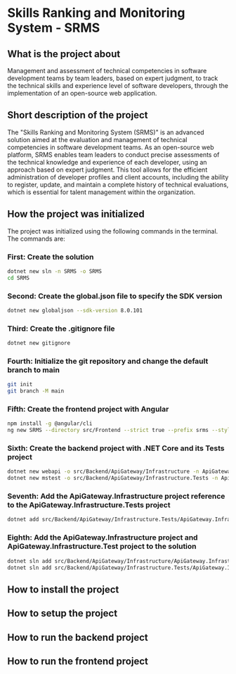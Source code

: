 # Skills Ranking and Monitoring System - SRMS

## What is the project about

Management and assessment of technical competencies in software development teams by team leaders, based on expert judgment, to track the technical skills and experience level of software developers, through the implementation of an open-source web application.

## Short description of the project

The "Skills Ranking and Monitoring System (SRMS)" is an advanced solution aimed at the evaluation and management of technical competencies in software development teams. As an open-source web platform, SRMS enables team leaders to conduct precise assessments of the technical knowledge and experience of each developer, using an approach based on expert judgment. This tool allows for the efficient administration of developer profiles and client accounts, including the ability to register, update, and maintain a complete history of technical evaluations, which is essential for talent management within the organization.

## How the project was initialized

The project was initialized using the following commands in the terminal. The commands are:

### First: Create the solution

```bash
dotnet new sln -n SRMS -o SRMS
cd SRMS
```

### Second: Create the global.json file to specify the SDK version

```bash
dotnet new globaljson --sdk-version 8.0.101
```

### Third: Create the .gitignore file

```bash
dotnet new gitignore
```

### Fourth: Initialize the git repository and change the default branch to main

```bash
git init
git branch -M main
```

### Fifth: Create the frontend project with Angular

```bash
npm install -g @angular/cli
ng new SRMS --directory src/Frontend --strict true --prefix srms --style scss --routing true
```

### Sixth: Create the backend project with .NET Core and its Tests project

```bash
dotnet new webapi -o src/Backend/ApiGateway/Infrastructure -n ApiGateway.Infrastructure
dotnet new mstest -o src/Backend/ApiGateway/Infrastructure.Tests -n ApiGateway.Infrastructure.Tests
```

### Seventh: Add the ApiGateway.Infrastructure project reference to the ApiGateway.Infrastructure.Tests project

```bash
dotnet add src/Backend/ApiGateway/Infrastructure.Tests/ApiGateway.Infrastructure.Tests.csproj reference src/Backend/ApiGateway/Infrastructure/ApiGateway.Infrastructure.csproj
```

### Eighth: Add the ApiGateway.Infrastructure project and ApiGateway.Infrastructure.Test project to the solution

```bash
dotnet sln add src/Backend/ApiGateway/Infrastructure/ApiGateway.Infrastructure.csproj
dotnet sln add src/Backend/ApiGateway/Infrastructure.Tests/ApiGateway.Infrastructure.Tests.csproj
```

## How to install the project

## How to setup the project

## How to run the backend project

## How to run the frontend project
